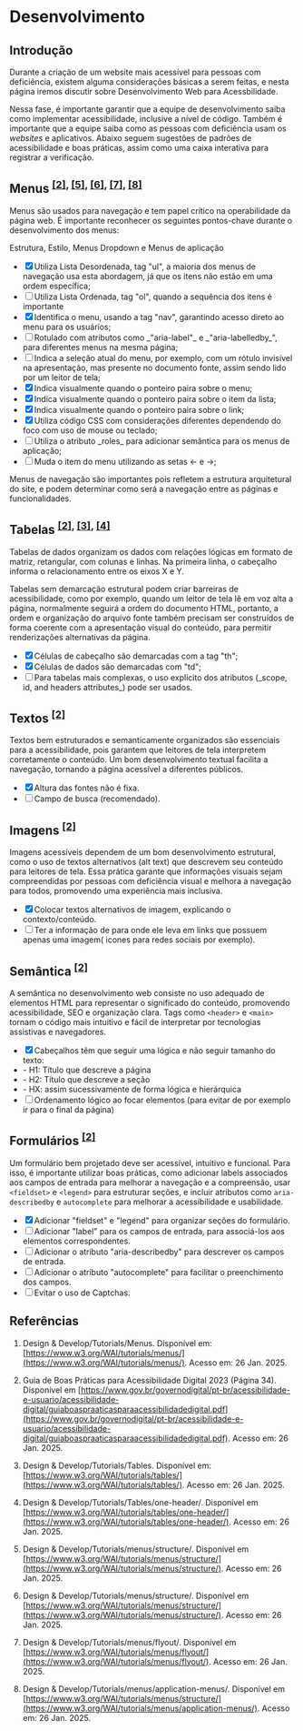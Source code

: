 
# **Desenvolvimento**

  

  

## **Introdução**

  

Durante a criação de um website mais acessível para pessoas com deficiência, existem alguma considerações básicas a serem feitas, e nesta página iremos discutir sobre Desenvolvimento Web para Acessbilidade.

  

Nessa fase, é importante garantir que a equipe de desenvolvimento saiba como implementar acessibilidade, inclusive a nível de código. Também é importante que a equipe saiba como as pessoas com deficiência usam os _websites_ e aplicativos. Abaixo seguem sugestões de padrões de acessibilidade e boas práticas, assim como uma caixa interativa para registrar a verificação.

  

## **Menus** <sup>[\[2\]](#referencias), [\[5\]](#referencias), [\[6\]](#referencias), [\[7\]](#referencias), [\[8\]](#referencias)</sup>

Menus são usados para navegação e tem papel crítico na operabilidade da página web. É importante reconhecer os seguintes pontos-chave durante o desenvolvimento dos menus:

Estrutura, Estilo, Menus Dropdown e Menus de aplicação

<ul class="checklist">
    <li><input type="checkbox" id="task2" checked><label for="task2">Utiliza Lista Desordenada, tag "ul", a maioria dos menus de navegação usa esta abordagem, já que os itens não estão em uma ordem específica;</label></li>
    <li><input type="checkbox" id="task1"><label for="task1">Utiliza Lista Ordenada, tag "ol", quando a sequência dos itens é importante</label></li>
    <li><input type="checkbox" id="task4" checked><label for="task4">Identifica o menu, usando a tag "nav", garantindo acesso direto ao menu para os usuários;</label></li>
    <li><input type="checkbox" id="task4"><label for="task4">Rotulado com atributos como _"aria-label"_ e _"aria-labelledby_", para diferentes menus na mesma página;</label></li>
    <li><input type="checkbox" id="task4"><label for="task4">Indica a seleção atual do menu, por exemplo, com um rótulo invisível na apresentação, mas presente no documento fonte, assim sendo lido por um leitor de tela;</label></li>
    <li><input type="checkbox" id="task4" checked><label for="task4">Indica visualmente quando o ponteiro paira sobre o menu;</label></li>
    <li><input type="checkbox" id="task4" checked><label for="task4">Indica visualmente quando o ponteiro paira sobre o item da lista;</label></li>
    <li><input type="checkbox" id="task4" checked><label for="task4">Indica visualmente quando o ponteiro paira sobre o link;</label></li>
    <li><input type="checkbox" id="task4" checked><label for="task4">Utiliza código CSS com considerações diferentes dependendo do foco com uso de mouse ou teclado;</label></li>
    <li><input type="checkbox" id="task4"><label for="task4">Utiliza o atributo _roles_ para adicionar semântica para os menus de aplicação;</label></li>
    <li><input type="checkbox" id="task4"><label for="task4">Muda o item do menu utilizando as setas <- e ->;</label></li>
</ul>



Menus de navegação são importantes pois refletem a estrutura arquitetural do site, e podem determinar como será a navegação entre as páginas e funcionalidades.

  

## **Tabelas** <sup>[\[2\]](#referencias), [\[3\]](#referencias), [\[4\]](#referencias)</sup>

  

Tabelas de dados organizam os dados com relações lógicas em formato de matriz, retangular, com colunas e linhas. Na primeira linha, o cabeçalho informa o relacionamento entre os eixos X e Y.

Tabelas sem demarcação estrutural podem criar barreiras de acessibilidade, como por exemplo, quando um leitor de tela lê em voz alta a página, normalmente seguirá a ordem do documento HTML, portanto, a ordem e organização do arquivo fonte também precisam ser construídos de forma coerente com a apresentação visual do conteúdo, para permitir renderizações alternativas da página.

<ul class="checklist">
    <li><input type="checkbox" id="task2" checked><label for="task2">Células de cabeçalho são demarcadas com a tag "th";</label></li>
    <li><input type="checkbox" id="task1" checked><label for="task1">Células de dados são demarcadas com "td";</label></li>
    <li><input type="checkbox" id="task4"><label for="task4">Para tabelas mais complexas, o uso explícito dos atributos (_scope, id, and headers attributes_) pode ser usados.</label></li>
</ul>




## **Textos** <sup>[\[2\]](#referencias)</sup>
Textos bem estruturados e semanticamente organizados são essenciais para a acessibilidade, pois garantem que leitores de tela interpretem corretamente o conteúdo. Um bom desenvolvimento textual facilita a navegação, tornando a página acessível a diferentes públicos.

<ul class="checklist">
    <li><input type="checkbox" id="task2" checked><label for="task2">Altura das fontes não é fixa.</label></li>
    <li><input type="checkbox" id="task1"><label for="task1">Campo de busca (recomendado).</label></li>
</ul>


 
## **Imagens** <sup>[\[2\]](#referencias)</sup>
Imagens acessíveis dependem de um bom desenvolvimento estrutural, como o uso de textos alternativos (alt text) que descrevem seu conteúdo para leitores de tela. Essa prática garante que informações visuais sejam compreendidas por pessoas com deficiência visual e melhora a navegação para todos, promovendo uma experiência mais inclusiva.

<ul class="checklist">
    <li><input type="checkbox" id="task2" checked><label for="task2">Colocar textos alternativos de imagem, explicando o contexto/conteúdo.</label></li>
    <li><input type="checkbox" id="task1"><label for="task1">Ter a informação de para onde ele leva em links que possuem apenas uma imagem( icones para redes sociais por exemplo).</label></li>
</ul>



## **Semântica** <sup>[\[2\]](#referencias)</sup>
A semântica no desenvolvimento web consiste no uso adequado de elementos HTML para representar o significado do conteúdo, promovendo acessibilidade, SEO e organização clara. Tags como `<header>` e `<main>` tornam o código mais intuitivo e fácil de interpretar por tecnologias assistivas e navegadores.

<ul class="checklist">
    <li><input type="checkbox" id="task2" checked><label for="task2">Cabeçalhos têm que seguir uma lógica e não seguir tamanho do texto:</label></li>
    <li>- H1: Título que descreve a página</li>
    <li>- H2: Título que descreve a seção</li>
    <li>- HX: assim sucessivamente de forma lógica e hierárquica</li>
    <li><input type="checkbox" id="task1"><label for="task1">Ordenamento lógico ao focar elementos (para evitar de por exemplo ir para o final da página)</label></li>
</ul>



## **Formulários** <sup>[\[2\]](#referencias)</sup>
Um formulário bem projetado deve ser acessível, intuitivo e funcional. Para isso, é importante utilizar boas práticas, como adicionar labels associados aos campos de entrada para melhorar a navegação e a compreensão, usar `<fieldset>` e `<legend>` para estruturar seções, e incluir atributos como `aria-describedby` e `autocomplete` para melhorar a acessibilidade e usabilidade.

<ul class="checklist">
    <li><input type="checkbox" id="task2" checked><label for="task2">Adicionar "fieldset" e "legend" para organizar seções do formulário.</label></li>
    <li><input type="checkbox" id="task1">Adicionar "label" para os campos de entrada, para associá-los aos elementos correspondentes.<label for="task1"></label></li>
    <li><input type="checkbox" id="task4"><label for="task4">Adicionar o atributo "aria-describedby" para descrever os campos de entrada.</label></li>
    <li><input type="checkbox" id="task4"><label for="task4">Adicionar o atributo "autocomplete" para facilitar o preenchimento dos campos.</label></li>
    <li><input type="checkbox" id="task4"><label for="task4">Evitar o uso de Captchas.</label></li>
</ul>



## **Referências**

  

1. Design & Develop/Tutorials/Menus. Disponível em: [https://www.w3.org/WAI/tutorials/menus/](https://www.w3.org/WAI/tutorials/menus/). Acesso em: 26 Jan. 2025.

2. Guia de Boas Práticas para Acessibilidade Digital 2023 (Página 34). Disponível em [https://www.gov.br/governodigital/pt-br/acessibilidade-e-usuario/acessibilidade-digital/guiaboaspraaticasparaacessibilidadedigital.pdf](https://www.gov.br/governodigital/pt-br/acessibilidade-e-usuario/acessibilidade-digital/guiaboaspraaticasparaacessibilidadedigital.pdf). Acesso em: 26 Jan. 2025.

3. Design & Develop/Tutorials/Tables. Disponível em: [https://www.w3.org/WAI/tutorials/tables/](https://www.w3.org/WAI/tutorials/tables/). Acesso em: 26 Jan. 2025.

4. Design & Develop/Tutorials/Tables/one-header/. Disponível em [https://www.w3.org/WAI/tutorials/tables/one-header/](https://www.w3.org/WAI/tutorials/tables/one-header/). Acesso em: 26 Jan. 2025.

5. Design & Develop/Tutorials/menus/structure/. Disponível em [https://www.w3.org/WAI/tutorials/menus/structure/](https://www.w3.org/WAI/tutorials/menus/structure/). Acesso em: 26 Jan. 2025.

6. Design & Develop/Tutorials/menus/structure/. Disponível em [https://www.w3.org/WAI/tutorials/menus/structure/](https://www.w3.org/WAI/tutorials/menus/structure/). Acesso em: 26 Jan. 2025.

7. Design & Develop/Tutorials/menus/flyout/. Disponível em [https://www.w3.org/WAI/tutorials/menus/flyout/](https://www.w3.org/WAI/tutorials/menus/flyout/). Acesso em: 26 Jan. 2025.

8. Design & Develop/Tutorials/menus/application-menus/. Disponível em [https://www.w3.org/WAI/tutorials/menus/structure/](https://www.w3.org/WAI/tutorials/menus/application-menus/). Acesso em: 26 Jan. 2025.
